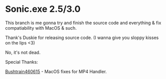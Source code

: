 # Sonic.exe 2.5/3.0
This branch is me gonna try and finish the source code and everything & fix compatiability with MacOS & such.

Thank's Duskie for releasing source code. (I wanna give you sloppy kisses on the lips <3)

No, it's not dead.

Special Thanks:

[Bushtrain460615](https://github.com/BushTrain460615) - MacOS fixes for MP4 Handler.
